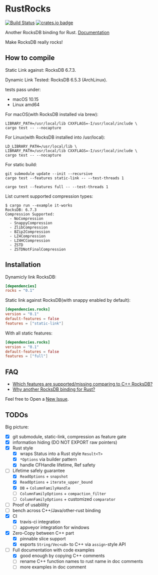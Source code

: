 # RustRocks

[![Build Status](https://travis-ci.org/bh1xuw/rust-rocks.svg?branch=master)](https://travis-ci.org/bh1xuw/rust-rocks)
[![crates.io badge](https://img.shields.io/crates/v/rocks.svg)](https://crates.io/crates/rocks)

Another RocksDB binding for Rust. [Documentation](https://docs.rs/rocks/)

Make RocksDB really rocks!

## How to compile

Static Link against: RocksDB 6.7.3.

Dynamic Link Tested: RocksDB 6.5.3 (ArchLinux).

tests pass under:

- macOS 10.15
- Linux amd64

For macOS(with RocksDB installed via brew):

    LIBRARY_PATH=/usr/local/lib CXXFLAGS=-I/usr/local/include \
    cargo test -- --nocapture

For Linux(with RocksDB installed into /usr/local):

    LD_LIBRARY_PATH=/usr/local/lib \
    LIBRARY_PATH=/usr/local/lib CXXFLAGS=-I/usr/local/include \
    cargo test -- --nocapture

For static build:

    git submodule update --init --recursive
    cargo test --features static-link -- --test-threads 1

    cargo test --features full -- --test-threads 1

List current supported compression types:

```console
$ cargo run --example it-works
RocksDB: 6.7.3
Compression Supported:
  - NoCompression
  - SnappyCompression
  - ZlibCompression
  - BZip2Compression
  - LZ4Compression
  - LZ4HCCompression
  - ZSTD
  - ZSTDNotFinalCompression
```

## Installation

Dynamicly link RocksDB:

```toml
[dependencies]
rocks = "0.1"
```

Static link against RocksDB(with snappy enabled by default):

```toml
[dependencies.rocks]
version = "0.1"
default-features = false
features = ["static-link"]
```

With all static features:

```toml
[dependencies.rocks]
version = "0.1"
default-features = false
features = ["full"]
```

## FAQ

- [Which features are supported/missing comparing to C++ RocksDB?](https://github.com/bh1xuw/rust-rocks/issues/1)
- [Why another RocksDB binding for Rust?](https://github.com/bh1xuw/rust-rocks/issues/2)

Feel free to Open a [New Issue](https://github.com/bh1xuw/rust-rocks/issues/new).

## TODOs

Big picture:

- [x] git submodule, static-link, compression as feature gate
- [x] information hiding (DO NOT EXPORT raw pointers)
- [x] Rust style
  - [x] wraps Status into a Rust style ``Result<T>``
  - [x] ``*Options`` via builder pattern
  - [x] handle CFHandle lifetime, Ref safety
- [ ] Lifetime safely guarantee
  - [x] `ReadOptions` + `snapshot`
  - [x] `ReadOptions` + `iterate_upper_bound`
  - [x] `DB` + `ColumnFamilyHandle`
  - [ ] `ColumnFamilyOptions` + `compaction_filter`
  - [ ] `ColumnFamilyOptions` + customized `comparator`
- [ ] Proof of usablility
- [ ] bench across C++/Java/other-rust binding
- [x] CI
  - [x] travis-ci integration
  - [ ] appveyor integration for windows
- [x] Zero-Copy between C++ part
  - [x] pinnable slice support
  - [x] exports `String/Vec<u8>` to C++ via `assign`-style API
- [ ] Full documentation with code examples
  - [x] good enough by copying C++ comments
  - [ ] rename C++ function names to rust name in doc comments
  - [ ] more examples in doc comment
